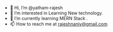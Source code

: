 - 👋 Hi, I’m @yatham-rajesh
- 👀 I’m interested in Learning New technology.
- 🌱 I’m currently learning MERN Stack .
- 📫 How to reach me at rajeshnaniy@gmail.com

<!---
yatham-rajesh/yatham-rajesh is a ✨ special ✨ repository because its `README.md` (this file) appears on your GitHub profile.
You can click the Preview link to take a look at your changes.
--->
